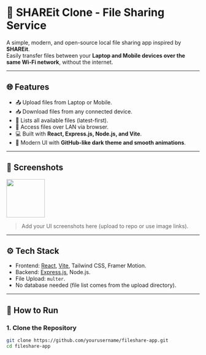 # 🚀 SHAREit Clone - File Sharing Service

A simple, modern, and open-source local file sharing app inspired by **SHAREit**.  
Easily transfer files between your **Laptop and Mobile devices over the same Wi-Fi network**, without the internet.

---

## 🌐 Features

- 📤 Upload files from Laptop or Mobile.
- 📥 Download files from any connected device.
- 📂 Lists all available files (latest-first).
- 🔗 Access files over LAN via browser.
- 💻 Built with **React, Express.js, Node.js, and Vite**.
- 🎨 Modern UI with **GitHub-like dark theme and smooth animations**.

---

## 📸 Screenshots

<img src="https://github.githubassets.com/images/modules/logos_page/GitHub-Mark.png" width="100" />

> Add your UI screenshots here (upload to repo or use image links).

---

## ⚙️ Tech Stack

- Frontend: [React](https://react.dev/), [Vite](https://vitejs.dev/), Tailwind CSS, Framer Motion.
- Backend: [Express.js](https://expressjs.com/), Node.js.
- File Upload: `multer`.
- No database needed (file list comes from the upload directory).

---

## 🚀 How to Run

### 1. Clone the Repository

```bash
git clone https://github.com/yourusername/fileshare-app.git
cd fileshare-app
